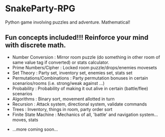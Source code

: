 # SnakeParty-RPG
Python game involving puzzles and adventure. Mathematical!

## Fun concepts included!!! Reinforce your mind with discrete math.

- Number Conversion	: Mirror room puzzle (do something in other room of same value tag if converted) or stats calculator. 
- Prime Numbers/Cipher	: Locked room puzzle/drops/enemies movesets
- Set Theory	: Party set, inventory set, enemies set, stats set
- Permutations/Combinations	: Party permutation bonuses in certain scenarios/rooms (i.e. strong/weak against ...)
- Probability	: Probability of making it out alive in certain (battle/flee) scenarios
- Algorithms	: Binary sort, movement allotted in turn
- Recursion	: Attack system, directional system, validate commands
- Trees	: Inventory, things in room, party order sort
- Finite State Machine	: Mechanics of all, 'battle' and navigation system... moves, stats



* ...more coming soon...

